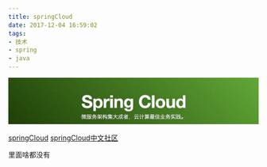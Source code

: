 ```yaml
---
title: springCloud
date: 2017-12-04 16:59:02
tags: 
- 技术
- spring
- java
---
```


![898D7975-4A68-4134-90EE-4C672DC0880F](springCloud/898D7975-4A68-4134-90EE-4C672DC0880F.png)

[springCloud](http://projects.spring.io/spring-cloud/)
[springCloud中文社区](https://springcloud.cc/spring-cloud-dalston.html
)

<!--more-->

里面啥都没有

